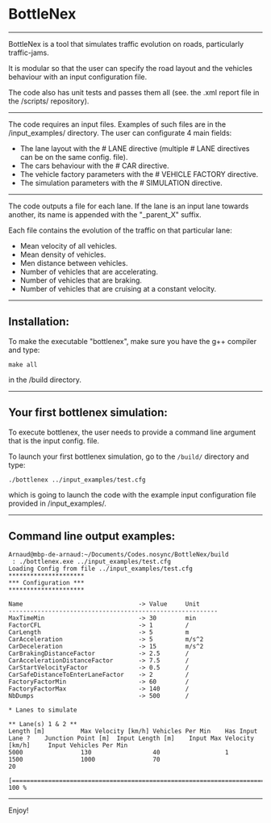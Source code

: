 # BottleNex
--- 

BottleNex is a tool that simulates traffic evolution on roads, particularly traffic-jams.

It is modular so that the user can specify the road layout and the vehicles behaviour with an input configuration file.

The code also has unit tests and passes them all (see. the .xml report file in the /scripts/ repository).

---

The code requires an input files. Examples of such files are in the /input_examples/ directory. The user can configurate 4 main fields:

- The lane layout with the # LANE directive (multiple # LANE directives can be on the same config. file).
- The cars behaviour with the # CAR directive.
- The vehicle factory parameters with the # VEHICLE FACTORY directive.
- The simulation parameters with the # SIMULATION directive.

---

The code outputs a file for each lane. If the lane is an input lane towards another, its name is appended with the "_parent_X" suffix.

Each file contains the evolution of the traffic on that particular lane:

- Mean velocity of all vehicles.
- Mean density of vehicles.
- Men distance between vehicles.
- Number of vehicles that are accelerating.
- Number of vehicles that are braking.
- Number of vehicles that are cruising at a constant velocity.

---

## Installation:

To make the executable "bottlenex", make sure you have the g++ compiler and type:

```
make all
```
in the /build directory.

---

## Your first bottlenex simulation:

To execute bottlenex, the user needs to provide a command line argument that is the input config. file.

To launch your first bottlenex simulation, go to the `/build/` directory and type:

```
./bottlenex ../input_examples/test.cfg
```

which is going to launch the code with the example input configuration file provided in /input_examples/.

---

## Command line output examples:

```
Arnaud@mbp-de-arnaud:~/Documents/Codes.nosync/BottleNex/build
 : ./bottlenex.exe ../input_examples/test.cfg 
Loading Config from file ../input_examples/test.cfg
*********************
*** Configuration ***
*********************

Name                                -> Value     Unit      
----------------------------------------------------------
MaxTimeMin                          -> 30        min       
FactorCFL                           -> 1         /         
CarLength                           -> 5         m         
CarAcceleration                     -> 5         m/s^2     
CarDeceleration                     -> 15        m/s^2     
CarBrakingDistanceFactor            -> 2.5       /         
CarAccelerationDistanceFactor       -> 7.5       /         
CarStartVelocityFactor              -> 0.5       /         
CarSafeDistanceToEnterLaneFactor    -> 2         /         
FactoryFactorMin                    -> 60        /         
FactoryFactorMax                    -> 140       /         
NbDumps                             -> 500       /         

* Lanes to simulate

** Lane(s) 1 & 2 **
Length [m]          Max Velocity [km/h] Vehicles Per Min    Has Input Lane ?    Junction Point [m]  Input Length [m]    Input Max Velocity [km/h]     Input Vehicles Per Min        
5000                130                 40                  1                   1500                1000                70                            20                            

[====================================================================================================] 100 %
```

---

Enjoy!
